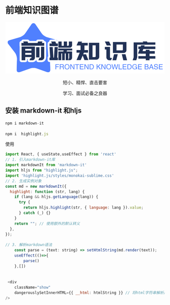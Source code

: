 # 前端知识图谱
<div align="center" >
	<img src="./public/logo.png" alt="logo" />
  <p>短小、精悍、直击要害</p>
  <p>学习、面试必备之良器</p>
</div>


## 安装 markdown-it 和hljs
```js
npm i markdown-it

npm i  highlight.js
```
使用
```js
import React, { useState,useEffect } from 'react'
// 1. 引入markdown-it库
import markdownIt from 'markdown-it'
import hljs from "highlight.js";
import 'highlight.js/styles/monokai-sublime.css'
// 2. 生成实例对象
const md = new markdownIt({
  highlight: function (str, lang) {
    if (lang && hljs.getLanguage(lang)) {
      try {
        return hljs.highlight(str, { language: lang }).value;
      } catch (_) {}
    }
    return ""; // 使用额外的默认转义
  },
});

// 3. 解析markdown语法
    const parse = (text: string) => setHtmlString(md.render(text));
    useEffect(()=>{
        parse()
    },[])


 <div 
    className="show" 
    dangerouslySetInnerHTML={{ __html: htmlString }} // 将html字符串解析成真正的html标签
/>

```